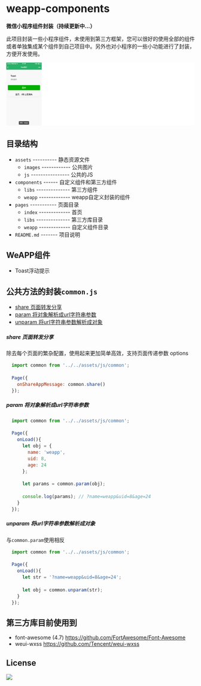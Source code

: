 # weapp-components
**微信小程序组件封装（持续更新中...）**

此项目封装一些小程序组件，未使用到第三方框架，您可以很好的使用全部的组件或者单独集成某个组件到自己项目中。另外也对小程序的一些小功能进行了封装，方便开发使用。


![Toast浮动提示](./assets/images/desc/components.png)


## 目录结构
* `assets` ---------- 静态资源文件
  * `images` ------------ 公共图片
  * `js` ---------------- 公共的JS
* `components` ------ 自定义组件和第三方组件
  * `libs` -------------- 第三方组件
  * `weapp` ------------- weapp自定义封装的组件
* `pages` ----------- 页面目录
  * `index` ------------- 首页
  * `libs` -------------- 第三方库目录
  * `weapp` ------------- 自定义组件目录
* `README.md` ------- 项目说明


## WeAPP组件
* Toast浮动提示


## 公共方法的封装`common.js`
* [share 页面转发分享](#share-页面转发分享) 
* [param 将对象解析成url字符串参数](#param-将对象解析成url字符串参数) 
* [unparam 将url字符串参数解析成对象](#unparam-将url字符串参数解析成对象) 


##### share 页面转发分享
除去每个页面的繁杂配置，使用起来更加简单高效，支持页面传递参数 options
```javascript
  import common from '../../assets/js/common';

  Page({
    onShareAppMessage: common.share()
  });
```


##### param 将对象解析成url字符串参数
```javascript
  import common from '../../assets/js/common';

  Page({
    onLoad(){
      let obj = {
        name: 'weapp',
        uid: 8,
        age: 24
      };

      let params = common.param(obj);

      console.log(params); // ?name=weapp&uid=8&age=24
    }
  });
```


##### unparam 将url字符串参数解析成对象
与`common.param`使用相反
```javascript
  import common from '../../assets/js/common';

  Page({
    onLoad(){
      let str = '?name=weapp&uid=8&age=24';

      let obj = common.unparam(str);
    }
  });
```


## 第三方库目前使用到
* font-awesome (4.7) <https://github.com/FortAwesome/Font-Awesome>
* weui-wxss <https://github.com/Tencent/weui-wxss>


## License
[![](https://badges.frapsoft.com/os/mit/mit.png?v=103)](https://opensource.org/licenses/mit-license.php) 